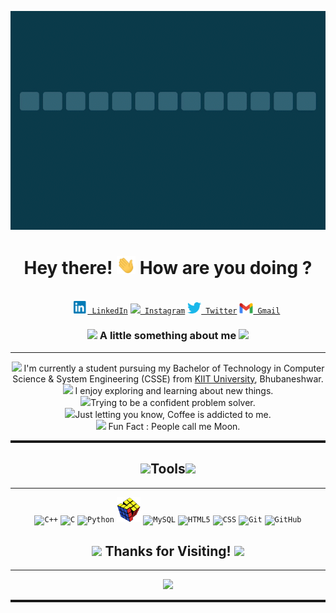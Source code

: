 <p align="center">
 <img  width="700" height="350" src="https://github.com/Sikta2002/Sikta2002/blob/main/Intro.gif">
</p>
<h1 align="center">Hey there! <img src="https://raw.githubusercontent.com/ABSphreak/ABSphreak/master/gifs/Hi.gif" width="30px"> How are you doing ?</h1>
<p align="center">
<code>
    <a href="https://www.linkedin.com/in/sikta-mohanty-046b791b0/" title="LinkedIn Profile"><img width="22" src="https://github.com/Sikta2002/Sikta2002/blob/main/linkedin.png"> LinkedIn</a></code>
  <code><a href="https://www.instagram.com/_siktamohanty_/" title="Instagram Profile"><img width="22" src="https://www.regencysecurity.co.uk/wp-content/uploads/2018/09/instagram-logo-png-transparent-background-1024x1024-300x300.png"> Instagram</a></code>
  <code><a href="https://twitter.com/moonsikta" title="Twitter Profile"><img width="22" src="https://github.com/Sikta2002/Sikta2002/blob/main/Twitter.png"> Twitter</a></code>
  <code><a href="mailto:mohanty.moonsikta@gmail.com?body=Hey!" title="Gmail"><img width="22" src="https://github.com/Sikta2002/Sikta2002/blob/main/Gmail.png"> Gmail</a></code>
</p>
<h3 align = "center">
<img src="https://media.giphy.com/media/VgCDAzcKvsR6OM0uWg/giphy.gif" width="50"> A little something about me <img src="https://media.giphy.com/media/VgCDAzcKvsR6OM0uWg/giphy.gif" width="50"> </h3>
<hr>
<p align = "center">
 <img src="https://media4.giphy.com/media/t8WhfLXvdufhY1shac/giphy.gif?cid=ecf05e47kht9w302pda4naj9gtvb2u69hsnm2ikovzkya177&rid=giphy.gif&ct=s" width = "30"> I'm currently a student pursuing my Bachelor of Technology in Computer Science & System Engineering (CSSE) from <a href="https://kiit.ac.in/?__cf_chl_managed_tk__=ZkwOdbgRXxF1AIQUdCLxhfF4.qPI93znXJ1Gkd5ZR5s-1636089809-0-gaNycGzNBxE"> KIIT University</a>, Bhubaneshwar.
<br>
 <img src="https://media2.giphy.com/media/LO9SfybTLwNu7wS0dU/giphy.gif?cid=ecf05e47jbp2u3pbr0d2sxah9d9h1oom6jovhikpn3mtarfw&rid=giphy.gif&ct=s" width = "30"> I enjoy exploring and learning about new things.
<br>
 <img src="https://media2.giphy.com/media/TduBlIHbfABlyR8GKl/giphy.gif?cid=ecf05e472gnfluwsn8uqxvtzle4qlkudav9bt7cbakxk6sxl&rid=giphy.gif&ct=s" width = "30">Trying to be a confident problem solver.
<br>
 <img src="https://media3.giphy.com/media/5QQpfPOJEnkeK7tTBr/giphy.gif?cid=ecf05e473oncxxy89k50waxx8x77nypy65gwuxa5gpicfxi2&rid=giphy.gif&ct=s" width = "30">Just letting you know, Coffee is addicted to me.
<br>
<img src="https://media0.giphy.com/media/gffPUSEsc2R476R64M/giphy.gif?cid=ecf05e478v625hjqduhebvj5kxx05j78iczy0nhddpndqnc1&rid=giphy.gif&ct=s" width = "25"> Fun Fact : People call me Moon.
</p>
<hr style="height:4px" noshade>
<h2 align = "center"><img src="https://media4.giphy.com/media/jSKBmKkvo2dPQQtsR1/giphy.gif?cid=ecf05e47cox9gjt6suykbjg57bbnkavvm05wswc9ecc3rk4o&rid=giphy.gif&ct=s" width = "60">Tools<img src="https://media4.giphy.com/media/jSKBmKkvo2dPQQtsR1/giphy.gif?cid=ecf05e47cox9gjt6suykbjg57bbnkavvm05wswc9ecc3rk4o&rid=giphy.gif&ct=s" width = "60"></h2>
<hr>
<p align = "center">
<code><img title="C++" height="40" src="https://cdn.freebiesupply.com/logos/large/2x/c-logo-png-transparent.png"></code>
<code><img title="C" height="40" src="https://brandslogos.com/wp-content/uploads/images/large/c-logo-1.png"></code>
<code><img title="Python" height="40" src="https://cdn.freebiesupply.com/logos/large/2x/python-5-logo-png-transparent.png"></code>
<code><img title="Problem Solving" height="40" src="https://github.com/Sikta2002/Sikta2002/blob/main/Rubiks-Cube.png"></code>
<code><img title="MySQL" height="40" src="https://cdn.freebiesupply.com/logos/large/2x/mysql-6-logo-png-transparent.png"></code>
<code><img title="HTML5" height="40" src="https://cdn.freebiesupply.com/logos/large/2x/html-5-logo-png-transparent.png"></code>
<code><img title="CSS" height="40" src="https://cdn.freebiesupply.com/logos/large/2x/css3-logo-png-transparent.png"></code>
<code><img title="Git" height="40" src="https://cdn.freebiesupply.com/logos/thumbs/2x/git-logo.png"></code>
<code><img title="GitHub" height="40" src="https://cdn.freebiesupply.com/logos/large/2x/github-octocat-logo-png-transparent.png"></code>
</p>

<h2 align = "center">
<img src="https://media1.giphy.com/media/4uyBfovScfdhQAqXQ9/giphy.gif?cid=ecf05e4782jnhubezkdqdnd5x63r5u8tdgnb0cohx40lz67v&rid=giphy.gif&ct=s" width = "50"> Thanks for Visiting! <img src="https://media1.giphy.com/media/4uyBfovScfdhQAqXQ9/giphy.gif?cid=ecf05e4782jnhubezkdqdnd5x63r5u8tdgnb0cohx40lz67v&rid=giphy.gif&ct=s" width = "50"> </h2>
<hr>
<div align="center">
<img src="https://64.media.tumblr.com/tumblr_m1082bORxM1r04n3so1_500.gifv">
</div>
<hr style = "height:4px" noshade>

